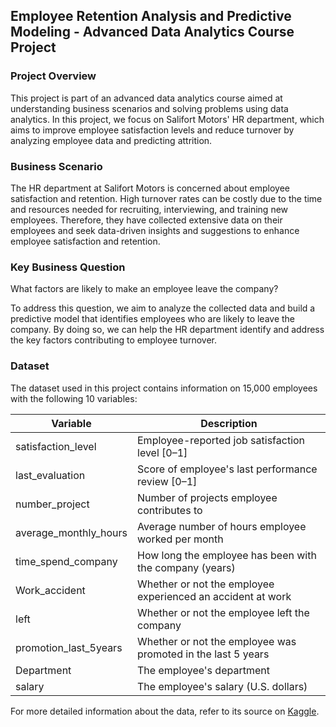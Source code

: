 ## Employee Retention Analysis and Predictive Modeling - Advanced Data Analytics Course Project

### Project Overview

This project is part of an advanced data analytics course aimed at understanding business scenarios and solving problems using data analytics. In this project, we focus on Salifort Motors' HR department, which aims to improve employee satisfaction levels and reduce turnover by analyzing employee data and predicting attrition.

### Business Scenario

The HR department at Salifort Motors is concerned about employee satisfaction and retention. High turnover rates can be costly due to the time and resources needed for recruiting, interviewing, and training new employees. Therefore, they have collected extensive data on their employees and seek data-driven insights and suggestions to enhance employee satisfaction and retention.

### Key Business Question
What factors are likely to make an employee leave the company?

To address this question, we aim to analyze the collected data and build a predictive model that identifies employees who are likely to leave the company. By doing so, we can help the HR department identify and address the key factors contributing to employee turnover.

### Dataset

The dataset used in this project contains information on 15,000 employees with the following 10 variables:

| Variable                | Description                                                 |
|-------------------------|-------------------------------------------------------------|
| satisfaction_level      | Employee-reported job satisfaction level [0–1]              |
| last_evaluation         | Score of employee's last performance review [0–1]           |
| number_project          | Number of projects employee contributes to                  |
| average_monthly_hours   | Average number of hours employee worked per month           |
| time_spend_company      | How long the employee has been with the company (years)     |
| Work_accident           | Whether or not the employee experienced an accident at work |
| left                    | Whether or not the employee left the company                |
| promotion_last_5years   | Whether or not the employee was promoted in the last 5 years|
| Department              | The employee's department                                   |
| salary                  | The employee's salary (U.S. dollars)                        |

For more detailed information about the data, refer to its source on [Kaggle](https://www.kaggle.com/datasets/mfaisalqureshi/hr-analytics-and-job-prediction?select=HR_comma_sep.csv).

